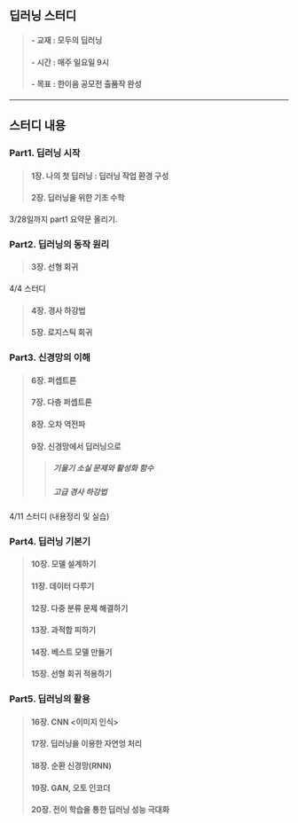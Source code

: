 ## 딥러닝 스터디

>#### - 교재 : 모두의 딥러닝
>#### - 시간 : 매주 일요일 9시
>#### - 목표 : 한이음 공모전 출품작 완성

---
## 스터디 내용
### Part1. 딥러닝 시작  
>#### 1장. 나의 첫 딥러닝 : 딥러닝 작업 환경 구성
>#### 2장. 딥러닝을 위한 기초 수학
3/28일까지 part1 요약문 올리기.

### Part2. 딥러닝의 동작 원리
>#### 3장. 선형 회귀
4/4 스터디
>#### 4장. 경사 하강법
>#### 5장. 로지스틱 회귀

### Part3. 신경망의 이해
>#### 6장. 퍼셉트론
>#### 7장. 다층 퍼셉트론
>#### 8장. 오차 역전파
>#### 9장. 신경망에서 딥러닝으로
  >>##### 기울기 소실 문제와 활성화 함수
  >>##### 고급 경사 하강법
4/11 스터디 (내용정리 및 실습)

### Part4. 딥러닝 기본기
>#### 10장. 모델 설계하기
>#### 11장. 데이터 다루기
>#### 12장. 다중 분류 문제 해결하기
>#### 13장. 과적합 피하기
>#### 14장. 베스트 모델 만들기
>#### 15장. 선형 회귀 적용하기

### Part5. 딥러닝의 활용
>#### 16장. CNN <이미지 인식>
>#### 17장. 딥러닝을 이용한 자연엉 처리
>#### 18장. 순환 신경망(RNN)
>#### 19장. GAN, 오토 인코더
>#### 20장. 전이 학습을 통한 딥러닝 성능 극대화